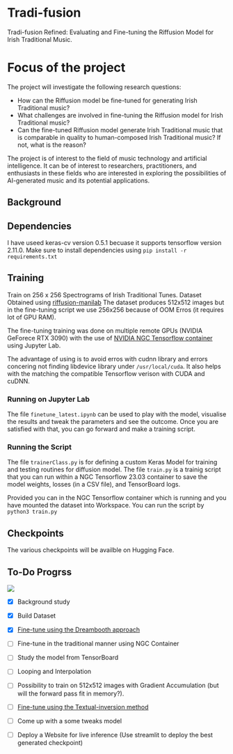 # Tradi-fusion
Tradi-fusion Refined: Evaluating and Fine-tuning the Riffusion Model for Irish Traditional Music.

# Focus of the project
The project will investigate the following research questions:
- How can the Riffusion model be fine-tuned for generating Irish Traditional music?
- What challenges are involved in fine-tuning the Riffusion model for Irish Traditional music?
- Can the fine-tuned Riffusion model generate Irish Traditional music that is comparable in quality to
human-composed Irish Traditional music? If not, what is the reason?

The project is of interest to the field of music technology and artificial intelligence. It can be of interest to researchers, practitioners, and enthusiasts in these fields who are interested in exploring the possibilities of AI-generated music and its potential applications.

## Background 


## Dependencies
I have useed keras-cv version 0.5.1 becuase it supports tensorflow version 2.11.0.
Make sure to install dependencies using `pip install -r requirements.txt`

## Training
Train on 256 x 256 Spectrograms of Irish Traditional Tunes. 
Dataset Obtained using [riffusion-manilab](https://github.com/hdparmar/riffusion-manilab)
The dataset produces 512x512 images but in the fine-tuning script we use 256x256 because of OOM Erros (it requires lot of GPU RAM).

The fine-tuning training was done on multiple remote GPUs (NVIDIA GeForece RTX 3090) with the use of [NVIDIA NGC Tensorflow container](https://catalog.ngc.nvidia.com/orgs/nvidia/containers/tensorflow) using Jupyter Lab. 

The advantage of using is to avoid erros with cudnn library and errors concering not finding libdevice library under `/usr/local/cuda`. It also helps with the matching the compatible Tensorflow verison with CUDA and cuDNN. 

### Running on Jupyter Lab
The file `finetune_latest.ipynb` can be used to play with the model, visualise the results and tweak the parameters and see the outcome. Once you are satisfied with that, you can go forward and make a training script.


### Running the Script
The file `trainerClass.py` is for defining a custom Keras Model for training and testing routines for diffusion model.
The file `train.py` is a trainig script that you can run within a NGC Tensorflow 23.03 container to save the model weights, losses (in a CSV file), and TensorBoard logs.

Provided you can in the NGC Tensorflow container which is running and you have mounted the dataset into Workspace.
You can run the script by `python3 train.py`

## Checkpoints 
The various checkpoints will be availble on Hugging Face.

## To-Do Progrss
![](https://geps.dev/progress/33)
- [x] Background study
- [x] Build Dataset 
- [x] [Fine-tune using the Dreambooth approach](https://dreambooth.github.io/)
- [ ] Fine-tune in the traditional manner using NGC Container
- [ ] Study the model from TensorBoard
- [ ] Looping and Interpolation 
- [ ] Possibility to train on 512x512 images with Gradient Accumulation (but will the forward pass fit in memory?).
- [ ] [Fine-tune using the Textual-inversion method](https://textual-inversion.github.io/)
- [ ] Come up with a some tweaks model
- [ ] Deploy a Website for live inference (Use streamlit to deploy the best generated checkpoint)





